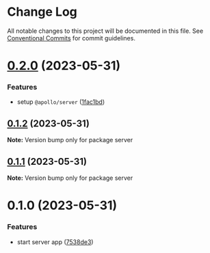 # Change Log

All notable changes to this project will be documented in this file.
See [Conventional Commits](https://conventionalcommits.org) for commit guidelines.

# [0.2.0](https://github.com/emunhoz/battery-issue-tracker/compare/server@0.1.2...server@0.2.0) (2023-05-31)


### Features

* setup `@apollo/server` ([1fac1bd](https://github.com/emunhoz/battery-issue-tracker/commit/1fac1bdc62b18ec9c4f7111b14ab78d95e4bc99b))





## [0.1.2](https://github.com/emunhoz/battery-issue-tracker/compare/server@0.1.1...server@0.1.2) (2023-05-31)

**Note:** Version bump only for package server





## [0.1.1](https://github.com/emunhoz/battery-issue-tracker/compare/server@0.1.0...server@0.1.1) (2023-05-31)

**Note:** Version bump only for package server





# 0.1.0 (2023-05-31)


### Features

* start server app ([7538de3](https://github.com/emunhoz/battery-issue-tracker/commit/7538de34d687d61f3ec77a56536970b4157a84b1))
